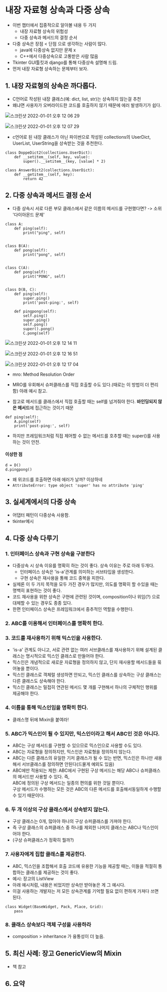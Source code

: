 # 내장 자료형 상속과 다중 상속
- 이번 챕터에서 집중적으로 알아볼 내용 두 가지
  - 내장 자료형 상속의 위험성
  - 다중 상속과 메서드의 결정 순서
- 다중 상속은 장점 < 단점 으로 생각하는 사람이 많다.
  - java에 다중상속 없지만 문제 x
  - C++에서 다중상속으로 고통받은 사람 많음
- Tkinter GUI툴킷과 django를 통해 다중상속 설명해 드림.
- 먼저 내장 자료형 상속하는 문제부터 보자.
## 1. 내장 자료형의 상속은 까다롭다.
- C언어로 작성된 내장 클래스(예: dict, list, str)는 상속하지 않는걸 추천
- 왜냐면 사용자가 오버라이드한 코드를 호출하지 않기 때문에 에러 발생하기가 쉽다.
  
![스크린샷 2022-01-01 오후 12 06 29](https://user-images.githubusercontent.com/60768642/147843143-8423bcef-4aec-46b4-952e-137d1e9c4f1e.png)

![스크린샷 2022-01-01 오후 12 07 29](https://user-images.githubusercontent.com/60768642/147843166-9f92097f-b32c-4e16-affc-3535f2548f75.png)

- c언어로 된 내장 클래스가 아닌 파이썬으로 작성된 collections의 UserDict, UserList, UserString을 상속받는 것을 추천한다.
``` 
class DoppeDict2(collections.UserDict):
    def __setitem__(self, key, value):
        super().__setitem__(key, [value] * 2)

class AnswerDict2(collections.UserDict):
    def __getitem__(self, key):
        return 42
```

## 2. 다중 상속과 메서드 결정 순서
- 다중 상속시 서로 다른 부모 클래스에서 같은 이름의 메서드를 구현했다면? -> 소위 '다이아몬드 문제'
``` 
class A:
    def ping(self):
        print("ping", self)


class B(A):
    def pong(self):
        print("pong", self)


class C(A):
    def pong(self):
        print("PONG", self)


class D(B, C):
    def ping(self):
        super.ping()
        print('post-ping:', self)

    def pingpong(self):
        self.ping()
        super.ping()
        self.pong()
        super().pong()
        C.pong(self)

```

![스크린샷 2022-01-01 오후 12 14 11](https://user-images.githubusercontent.com/60768642/147843239-14fec23c-579d-4c9f-ae88-d1b54aa965f3.png)

![스크린샷 2022-01-01 오후 12 16 51](https://user-images.githubusercontent.com/60768642/147843261-920142af-c2c3-4643-940a-475e720f6ada.png)

![스크린샷 2022-01-01 오후 12 17 04](https://user-images.githubusercontent.com/60768642/147843263-13687885-becd-41ef-a17a-1d8f6b4e5fcb.png)
- mro: Method Resolution Order

- MRO를 우회해서 슈퍼클래스를 직접 호출할 수도 있다.(때로는 이 방법이 더 편리함) 아래 예시 참고.
- 참고로 메서드를 클래스에서 직접 호출할 때는 self를 넘겨줘야 한다. **바인딩되지 않은 메서드**에 접근하는 것이기 때문
```
def ping(self):
    A.ping(self)
    print('post-ping:', self)
```
- 하지만 프레임워크처럼 직접 제어할 수 없는 메서드를 호추할 때는 super()를 사용하는 것이 안전.
#### 이상한 점
```
d = D()
d.pingpong()
```
- 왜 위코드를 호출하면 아래 에러가 날까? 이상하네
- `AttributeError: type object 'super' has no attribute 'ping'`
## 3. 실세계에서의 다중 상속
- 어댑터 패턴이 다중상속 사용함.
- tkinter예시
## 4. 다중 상속 다루기
### 1. 인터페이스 상속과 구현 상속을 구분한다
- 다중상속 시 상속 이유를 명확히 하는 것이 좋다. 상속 이유는 주로 아래 두개다.
  - 인터페이스 상속은 'is-a'관계를 의미하는 서브타입을 생성한다.
  - 구현 상속은 재사용을 통해 코드 중복을 피한다.
- 실제론 이 두 가지 목적을 모두 가진 경우가 많지만, 의도를 명확히 할 수있을 때는 명백히 표현하는 것이 좋다.
- 코드 재사용을 위한 상속은 구현에 관련된 것이며, composition이나 위임(?) 으로 대체할 수 있는 경우도 종종 있다.
- 한편 인터페이스 상속은 프레임워크에서 중추적인 역할을 수행한다.
### 2. ABC를 이용해서 인터페이스를 명확히 한다.
### 3. 코드를 재사용하기 위해 믹스인을 사용한다.
- 'is-a' 관계도 아니고, 서로 관련 없는 여러 서브클래스를 재사용하기 위해 설계된 클래스는 명시적으로 믹스인 클래스로 만들어야 한다.
- 믹스인은 개념적으로 새로운 자료형을 정의하지 않고, 단지 재사용할 메서드들을 묶어놓을 뿐이다.
- 믹스인 클래스로 객체럴 생성하면 안되고, 믹스인 클래스를 상속하는 구상 클래스는 다른 클래스도 상속해야 한다.
- 믹스인 클래스는 밀접히 연관된 메서드 몇 개를 구현해서 하나의 구체적인 행위를 제공해야 한다.
### 4. 이름을 통해 믹스인임을 명확히 한다.
- 클래스명 뒤에 Mixin을 붙여라!
### 5. ABC가 믹스인이 될 수 있지만, 믹스인이라고 해서 ABC인 것은 아니다.
- ABC는 구상 메서드를 구현할 수 있으므로 믹스인으로 사용할 수도 있다.
- ABC는 자료형을 정의하지만, 믹스인은 자료형을 정의하지 않는다.
- ABC는 다른 클래스의 유일한 기저 클래스가 될 수 있는 반면, 믹스인은 하나만 새용해서 서브클래스를 정의하면 안된다(드물게 예외도 있음)
- ABC에만 적용되는 제한: ABC에서 구현된 구상 메서드는 해당 ABC나 슈퍼클래스의 메서드만 사용할 수 있다. 즉,  
ABC에 정의된 구상 메서드는 일종의 편의를 위한 것일 뿐이다.  
구상 메서드가 수행하는 모든 것은 ABC의 다른 메서드를 호출해서동일하게 수행할 수 있기 때문이다.
### 6. 두 개 이상의 구상 클래스에서 상속받지 않는다.
- 구상 클래스는 0개, 많아야 하나의 구상 슈퍼클래스를 가져야 한다.
- 즉 구상 클래스의 슈퍼클래스 중 하나를 제외한 나머지 클래스는 ABC나 믹스인이어야 한다.
- (구상 슈퍼클래스가 정확히 뭘까?)
### 7. 사용자에게 집합 클래스를 제공한다.
- ABC, 믹스인을 조합해서 호출 코드에 유용한 기능을 제공할 때는, 이들을 적절히 통합하는 클래스를 제공하는 것이 좋다.
- 예시: 장고의 ListView
- 아래 예시처럼, 내용은 비었지만 상속만 받아놓은 게 그 예시다.
- 이걸 사용하는 개발자는 저 모든 상속관계를 기억할 필요 없이 편하게 가져다 쓰면 된다.
```
class Widget(BaseWidget, Pack, Place, Grid):
    pass
```
### 8. 클래스 상속보다 객체 구성을 사용하라
- composition > inheritance 가 융통성이 더 높음.

## 5. 최신 사례: 장고 GenericView의 Mixin
- 책 참고
## 6. 요약
